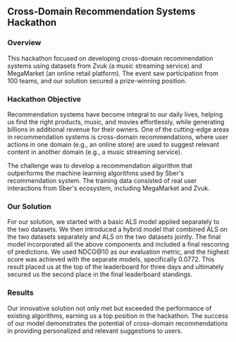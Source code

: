 ## Cross-Domain Recommendation Systems Hackathon
### Overview
This hackathon focused on developing cross-domain recommendation systems using datasets from Zvuk (a music streaming service) and MegaMarket (an online retail platform). The event saw participation from 100 teams, and our solution secured a prize-winning position.

### Hackathon Objective
Recommendation systems have become integral to our daily lives, helping us find the right products, music, and movies effortlessly, while generating billions in additional revenue for their owners. One of the cutting-edge areas in recommendation systems is cross-domain recommendations, where user actions in one domain (e.g., an online store) are used to suggest relevant content in another domain (e.g., a music streaming service).

The challenge was to develop a recommendation algorithm that outperforms the machine learning algorithms used by Sber's recommendation system. The training data consisted of real user interactions from Sber's ecosystem, including MegaMarket and Zvuk.

### Our Solution
For our solution, we started with a basic ALS model applied separately to the two datasets. We then introduced a hybrid model that combined ALS on the two datasets separately and ALS on the two datasets jointly. The final model incorporated all the above components and included a final rescoring of predictions. We used NDCG@10 as our evaluation metric, and the highest score was achieved with the separate models, specifically 0.0772. This result placed us at the top of the leaderboard for three days and ultimately secured us the second place in the final leaderboard standings.

### Results
Our innovative solution not only met but exceeded the performance of existing algorithms, earning us a top position in the hackathon. The success of our model demonstrates the potential of cross-domain recommendations in providing personalized and relevant suggestions to users.

